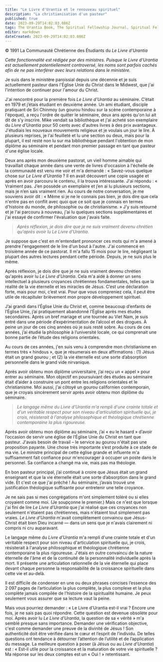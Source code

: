 ```yaml
---
title: "Le Livre d'Urantia et le renouveau spirituel"
description: "La christianisation d'un pasteur"
published: true
date: 2023-09-29T14:02:03.086Z
tags: The Urantia Book, The Spiritual Fellowship Journal, Spiritual Fellowship, article
editor: markdown
dateCreated: 2023-09-29T14:02:03.086Z
---
```


<p class="v-card v-sheet theme--light gray lighten-3 px-2">© 1991 La Communauté Chrétienne des Étudiants du <i>Le Livre d'Urantia</i></p>


_Cette fonctionnalité est rédigée par des ministres. Puisque le Livre d'Urantia est actuellement potentiellement controversé, les noms sont parfois cachés afin de ne pas interférer avec leurs relations dans le ministère._

Je suis dans le ministère paroissial depuis une décennie et je suis actuellement pasteur dans l'Église Unie du Christ dans le Midwest, que j'ai l'intention de continuer pour l'amour du Christ.

J'ai rencontré pour la première fois _Le Livre d'Urantia_ au séminaire. C’était en 1979 et j’étais étudiant en deuxième année. Un ami étudiant, disciple pratiquant de Sri Chinmoy (un gourou hindou sur la scène contemporaine à l'époque), a reçu l'ordre de quitter le séminaire, deux ans après qu'on lui ait dit de s'y inscrire. Mike vendait sa bibliothèque et j'ai acheté son exemplaire du _Livre d'Urantia_ pour 50 cents avec d'autres livres à des prix avantageux. J'étudiais les nouveaux mouvements religieux et je voulais un jour le lire. À plusieurs reprises, je l'ai feuilleté et lu une section ou deux, mais pour la plupart, il est resté non lu sur ma bibliothèque pendant l'obtention de mon diplôme au séminaire et pendant mon premier passage en tant que pasteur d'une église locale.

Deux ans après mon deuxième pastorat, un vieil homme aimable qui travaillait chaque année dans une vente de livres d'occasion à l'échelle de la communauté est venu me voir et m'a demandé : « Savez-vous quelque chose sur _Le Livre d'Urantia_ ? Il en avait découvert une copie usagée et après en avoir parcouru le contenu, il la trouva intéressante. J'ai répondu : « Vraiment pas. J’en possède un exemplaire et j’en ai lu plusieurs sections, mais je n’en sais vraiment rien. Au cours de notre conversation, je me souviens avoir dit : « Même si je ne le connais pas bien, je dois dire que cela n'entre pas en conflit avec quoi que ce soit que je connais en termes d'histoire du monde, de philosophie ou de christianisme. » J'y suis retourné et je l'ai parcouru à nouveau, j'ai lu quelques sections supplémentaires et j'ai essayé de confirmer l'évaluation que j'avais faite.

> _Après réflexion, je dois dire que je ne suis vraiment devenu chrétien qu'après avoir lu Le Livre d'Urantia_.

Je suppose que c'est en m'entendant prononcer ces mots qui m'a amené à prendre l'engagement de le lire d'un bout à l'autre. J'ai commencé en troisième année de ce pastorat. Il m'a fallu 15 mois pour le lire, négligeant la plupart des autres lectures pendant cette période. Depuis, je ne suis plus le même.

Après réflexion, je dois dire que je ne suis vraiment devenu chrétien qu'après avoir lu _Le Livre d'Urantia_. Cela m'a aidé à donner un sens intellectuel à plusieurs croyances chrétiennes fondamentales, telles que la réalité de la vie éternelle et les miracles de Jésus. C’est une déclaration forte, mais pour moi, c’est vrai. Pour que vous compreniez cela, il peut être utile de récapituler brièvement mon propre développement spirituel.

J’ai grandi dans l’Église Unie du Christ et, comme beaucoup d’enfants de l’Église Unie, j’ai pratiquement abandonné l’Église après mes études secondaires. Après un bref mariage et une tournée au Viet Nam, je suis entré dans une période d’expérimentation de l’alcool et des drogues. À peine un jour de ces cinq années où je suis resté sobre. Au cours de ces années, j’ai étudié la philosophie à l’université locale, ce qui comprenait une bonne partie de l’étude des religions orientales.

Au cours de ces années, j'en suis venu à comprendre mon christianisme en termes très « hindous », que je résumerais en deux affirmations : (1) Jésus était un grand gourou ; et (2) la vie éternelle est une sorte d’absorption personnelle dans le grand vide nirvanique.

Après avoir obtenu mon diplôme universitaire, j’ai reçu un « appel » pour entrer au séminaire. Mon objectif en poursuivant des études au séminaire était d’aider à construire un pont entre les religions orientales et le christianisme. Moi aussi, j'ai côtoyé un gourou californien contemporain, que je croyais sincèrement servir après avoir obtenu mon diplôme du séminaire.

> _Le langage même du Livre d'Urantia m'a rempli d'une crainte totale et d'un véritable respect pour son niveau d'articulation spirituelle qui, je crois, résisterait à l'analyse philosophique et théologique chrétienne contemporaine la plus rigoureuse._

Après avoir obtenu mon diplôme au séminaire, j’ai « eu le hasard » d’avoir l’occasion de servir une église de l’Église Unie du Christ en tant que pasteur. J'avais besoin de travail – le service au gourou n'était pas une proposition payante. Une chose très importante s’est produite à ce stade de ma vie. Le ministre principal de cette église grande et influente m'a suffisamment fait confiance pour m'encourager à occuper un poste dans le personnel. Sa confiance a changé ma vie, mais pas ma théologie.

En bon pasteur principal, j’ai continué à croire que Jésus était un grand enseignant et que la vie éternelle était une sorte d’absorption dans le grand vide. Et c'est ce que j'ai prêché ! Au séminaire, j’avais trouvé une justification théologique suffisante pour entretenir une telle croyance.

Je ne sais pas si mes congrégations m'ont simplement toléré ou si elles croyaient comme moi. (Je soupçonne le premier.) Mais ce n'est que lorsque j'ai fini de lire _Le Livre d'Urantia_ que j'ai réalisé que ces croyances non seulement n'étaient pas chrétiennes, mais n'étaient tout simplement pas vraies. _Le Livre d'Urantia_ m'avait complètement convaincu que Jésus-Christ était bien Dieu incarné — dans un sens que je n'avais clairement ni compris ni cru auparavant.

Le langage même du _Livre d'Urantia_ m'a rempli d'une crainte totale et d'un véritable respect pour son niveau d'articulation spirituelle qui, je crois, résisterait à l'analyse philosophique et théologique chrétienne contemporaine la plus rigoureuse. J'étais en outre convaincu de la nature éternelle de l'âme et de la continuité de la personnalité individuelle après la mort. Il présente une articulation rationnelle de la vie éternelle qui place devant chaque personne la responsabilité de la croissance spirituelle dans cette vie et au-delà.

Il est difficile de condenser en une ou deux phrases concises l’essence des 2 097 pages de l’articulation la plus complète, la plus complexe et la plus complète jamais compilée de l’histoire de la spiritualité humaine. Je peux seulement vous assurer que sa lecture vaut la peine.

Mais vous pourriez demander : « Le Livre d'Urantia est-il vrai ? Encore une fois, je ne sais pas quoi répondre. Cette question est devenue obsolète pour moi. Après avoir lu _Le Livre d'Urantia_, la question de sa « vérité » m'a semblé presque sans importance. Demander une vérification objective, c'est comme demander une preuve de la divinité de Jésus ! Son authenticité doit être vérifiée dans le cœur et l’esprit de l’individu. De telles questions ont tendance à détourner l’attention de l’utilité et de l’application du message. La meilleure question à poser (à Jésus ou au _Livre d'Urantia_) est : « Est-il utile pour la croissance et la maturation de votre vie spirituelle ? Ma réponse sur les deux comptes est un « Oui ! » retentissant.

